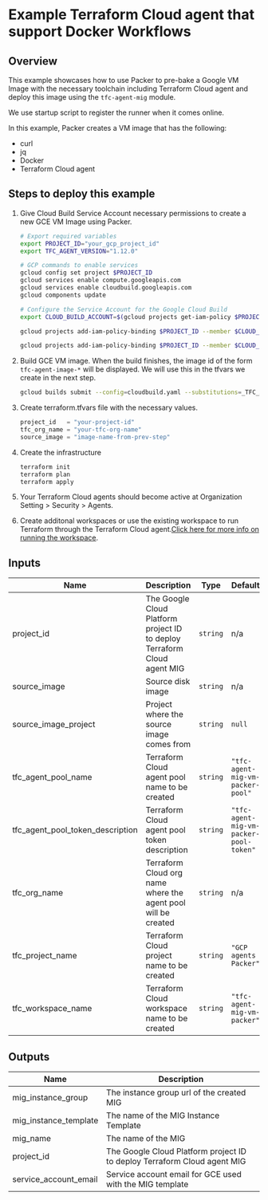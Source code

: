 # Example Terraform Cloud agent that support Docker Workflows

## Overview

This example showcases how to use Packer to pre-bake a Google VM Image with the necessary toolchain including Terraform Cloud agent and deploy this image using the `tfc-agent-mig` module.

We use startup script to register the runner when it comes online.

In this example, Packer creates a VM image that has the following:

- curl
- jq
- Docker
- Terraform Cloud agent

## Steps to deploy this example

1. Give Cloud Build Service Account necessary permissions to create a new GCE VM Image using Packer.

   ```sh
   # Export required variables
   export PROJECT_ID="your_gcp_project_id"
   export TFC_AGENT_VERSION="1.12.0"

   # GCP commands to enable services
   gcloud config set project $PROJECT_ID
   gcloud services enable compute.googleapis.com
   gcloud services enable cloudbuild.googleapis.com
   gcloud components update

   # Configure the Service Account for the Google Cloud Build
   export CLOUD_BUILD_ACCOUNT=$(gcloud projects get-iam-policy $PROJECT_ID --filter="(bindings.role:roles/cloudbuild.builds.builder)"  --flatten="bindings[].members" --format="value(bindings.members[])")

   gcloud projects add-iam-policy-binding $PROJECT_ID --member $CLOUD_BUILD_ACCOUNT --role roles/compute.instanceAdmin.v1

   gcloud projects add-iam-policy-binding $PROJECT_ID --member $CLOUD_BUILD_ACCOUNT --role roles/iam.serviceAccountUser
   ```

1. Build GCE VM image. When the build finishes, the image id of the form `tfc-agent-image-*` will be displayed. We will use this in the tfvars we create in the next step.

   ```sh
   gcloud builds submit --config=cloudbuild.yaml --substitutions=_TFC_AGENT_VERSION="$TFC_AGENT_VERSION"
   ```

1. Create terraform.tfvars file with the necessary values.

   ```tf
   project_id   = "your-project-id"
   tfc_org_name = "your-tfc-org-name"
   source_image = "image-name-from-prev-step"
   ```

1. Create the infrastructure

   ```sh
   terraform init
   terraform plan
   terraform apply
   ```

1. Your Terraform Cloud agents should become active at Organization Setting > Security > Agents.

1. Create additonal workspaces or use the existing workspace to run Terraform through the Terraform Cloud agent.[Click here for more info on running the workspace](https://registry.terraform.io/providers/hashicorp/tfe/latest/docs/resources/workspace_run#example-usage).

<!-- BEGINNING OF PRE-COMMIT-TERRAFORM DOCS HOOK -->
## Inputs

| Name | Description | Type | Default | Required |
|------|-------------|------|---------|:--------:|
| project\_id | The Google Cloud Platform project ID to deploy Terraform Cloud agent MIG | `string` | n/a | yes |
| source\_image | Source disk image | `string` | n/a | yes |
| source\_image\_project | Project where the source image comes from | `string` | `null` | no |
| tfc\_agent\_pool\_name | Terraform Cloud agent pool name to be created | `string` | `"tfc-agent-mig-vm-packer-pool"` | no |
| tfc\_agent\_pool\_token\_description | Terraform Cloud agent pool token description | `string` | `"tfc-agent-mig-vm-packer-pool-token"` | no |
| tfc\_org\_name | Terraform Cloud org name where the agent pool will be created | `string` | n/a | yes |
| tfc\_project\_name | Terraform Cloud project name to be created | `string` | `"GCP agents Packer"` | no |
| tfc\_workspace\_name | Terraform Cloud workspace name to be created | `string` | `"tfc-agent-mig-vm-packer"` | no |

## Outputs

| Name | Description |
|------|-------------|
| mig\_instance\_group | The instance group url of the created MIG |
| mig\_instance\_template | The name of the MIG Instance Template |
| mig\_name | The name of the MIG |
| project\_id | The Google Cloud Platform project ID to deploy Terraform Cloud agent MIG |
| service\_account\_email | Service account email for GCE used with the MIG template |

<!-- END OF PRE-COMMIT-TERRAFORM DOCS HOOK -->
